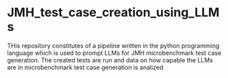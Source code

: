 # JMH_test_case_creation_using_LLMs
THis repository constitutes of a pipeline written in the python programming language which is used to prompt LLMs for JMH microbenchmark test case generation. The created tests are run and data on how capable the LLMs are in microbenchmark test case generation is analized
